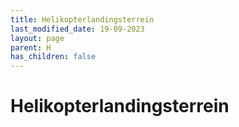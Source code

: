 ```yaml
---
title: Helikopterlandingsterrein
last_modified_date: 19-09-2023
layout: page
parent: H
has_children: false
---
```


Helikopterlandingsterrein
=========================

